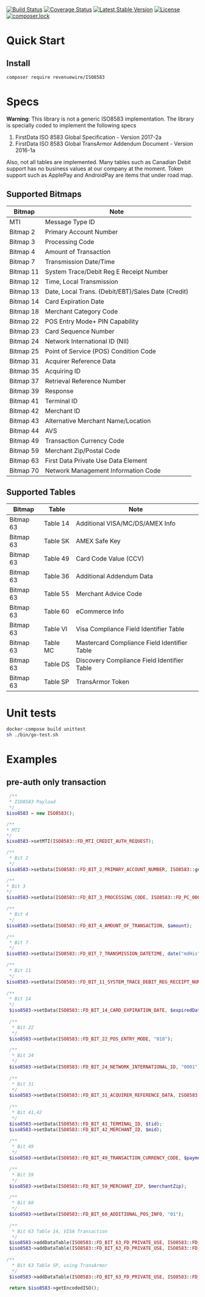 [![Build Status](https://travis-ci.org/revenuewire/ISO8583.svg?branch=master)](https://travis-ci.org/revenuewire/ISO8583)
[![Coverage Status](https://coveralls.io/repos/github/revenuewire/ISO8583/badge.svg?branch=master)](https://coveralls.io/github/revenuewire/ISO8583?branch=master)
[![Latest Stable Version](https://poser.pugx.org/revenuewire/iso8583/v/stable)](https://packagist.org/packages/revenuewire/iso8583)
[![License](https://poser.pugx.org/revenuewire/iso8583/license)](https://packagist.org/packages/revenuewire/iso8583)
[![composer.lock](https://poser.pugx.org/revenuewire/iso8583/composerlock)](https://packagist.org/packages/revenuewire/iso8583)

# Quick Start
## Install
```bash
composer require revenuewire/ISO8583
```

# Specs
**Warning**: This library is not a generic ISO8583 implementation. The library is specially coded to implement the following specs
1. FirstData ISO 8583 Global Specification - Version 2017-2a
2. FirstData ISO 8583 Global TransArmor Addendum Document - Version 2016-1a

Also, not all tables are implemented. Many tables such as Canadian Debit support has no business values at our company at the moment. Token support such as ApplePay and AndroidPay are items that under road map.

## Supported Bitmaps
 |  Bitmap | Note   |
 |---|---|
 |  MTI | Message Type ID  |  
 |  Bitmap 2 | Primary Account Number  |  
 |  Bitmap 3 | Processing Code  |  
 |  Bitmap 4 | Amount of Transaction  |  
 |  Bitmap 7 | Transmission Date/Time  |  
 |  Bitmap 11 | System Trace/Debit Reg E Receipt Number  |  
 |  Bitmap 12 | Time, Local Transmission  |  
 |  Bitmap 13 | Date, Local Trans. (Debit/EBT)/Sales Date (Credit)  |  
 |  Bitmap 14 | Card Expiration Date  |  
 |  Bitmap 18 | Merchant Category Code  |  
 |  Bitmap 22 | POS Entry Mode+ PIN Capability |  
 |  Bitmap 23 | Card Sequence Number |  
 |  Bitmap 24 | Network International ID (NII) |  
 |  Bitmap 25 | Point of Service (POS) Condition Code  |   
 |  Bitmap 31 |  Acquirer Reference Data  |  
 |  Bitmap 35 |  Acquiring ID  |    
 |  Bitmap 37 |  Retrieval Reference Number  |   
 |  Bitmap 39 |  Response  |   
 |  Bitmap 41 |  Terminal ID  |   
 |  Bitmap 42 |  Merchant ID  |   
 |  Bitmap 43 |  Alternative Merchant Name/Location  |   
 |  Bitmap 44 |  AVS  |   
 |  Bitmap 49 |  Transaction Currency Code  |   
 |  Bitmap 59 |  Merchant Zip/Postal Code  |   
 |  Bitmap 63 |  First Data Private Use Data Element  |   
 |  Bitmap 70  | Network Management Information Code  |   

## Supported Tables
| Bitmap | Table | Note |
| --- | --- | --- |
| Bitmap 63 | Table 14 | Additional VISA/MC/DS/AMEX Info |
| Bitmap 63 | Table SK | AMEX Safe Key |
| Bitmap 63 | Table 49 | Card Code Value (CCV) |
| Bitmap 63 | Table 36 | Additional Addendum Data |
| Bitmap 63 | Table 55 | Merchant Advice Code |
| Bitmap 63 | Table 60 | eCommerce Info |
| Bitmap 63 | Table VI | Visa Compliance Field Identifier Table |
| Bitmap 63 | Table MC | Mastercard Compliance Field Identifier Table |
| Bitmap 63 | Table DS | Discovery Compliance Field Identifier Table |
| Bitmap 63 | Table SP | TransArmor Token |

# Unit tests
```bash
docker-compose build unittest
sh ./bin/go-test.sh
```

# Examples
## pre-auth only transaction
```php
 /**
 * ISO8583 Payload
 */
$iso8583 = new ISO8583();

/**
* MTI
*/
$iso8583->setMTI(ISO8583::FD_MTI_CREDIT_AUTH_REQUEST);

/**
 * Bit 2
 */
$iso8583->setData(ISO8583::FD_BIT_2_PRIMARY_ACCOUNT_NUMBER, ISO8583::getBit2PrimaryAccountNumber($cardNumber));

/**
* Bit 3
*/
$iso8583->setData(ISO8583::FD_BIT_3_PROCESSING_CODE, ISO8583::FD_PC_000000_CREDIT_CARD_PURCHASE);

/**
 * Bit 4
 */
$iso8583->setData(ISO8583::FD_BIT_4_AMOUNT_OF_TRANSACTION, $amount);

/**
 * Bit 7
 */
$iso8583->setData(ISO8583::FD_BIT_7_TRANSMISSION_DATETIME, date("mdHis"));

/**
 * Bit 11
 */
$iso8583->setData(ISO8583::FD_BIT_11_SYSTEM_TRACE_DEBIT_REG_RECEIPT_NUMBER, (string) $systemTraceNumber);
        
/**
 * Bit 14
 */
 $iso8583->setData(ISO8583::FD_BIT_14_CARD_EXPIRATION_DATE, $expiredDate);
 
 /**
  * Bit 22
  */
 $iso8583->setData(ISO8583::FD_BIT_22_POS_ENTRY_MODE, "010");

 /**
  * Bit 24
  */
 $iso8583->setData(ISO8583::FD_BIT_24_NETWORK_INTERNATIONAL_ID, "0001");
 
 /**
  * Bit 31
  */
 $iso8583->setData(ISO8583::FD_BIT_31_ACQUIRER_REFERENCE_DATA, ISO8583::FD_ARD_0_AUTHORIZATION_ONLY);
 
 /**
  * Bit 41,42
  */
 $iso8583->setData(ISO8583::FD_BIT_41_TERMINAL_ID, $tid);
 $iso8583->setData(ISO8583::FD_BIT_42_MERCHANT_ID, $mid);
 
 /**
  * Bit 49
  */
 $iso8583->setData(ISO8583::FD_BIT_49_TRANSACTION_CURRENCY_CODE, $paymentCurrency);

 /**
  * Bit 59
  */
 $iso8583->setData(ISO8583::FD_BIT_59_MERCHANT_ZIP, $merchantZip);

 /**
  * Bit 60
  */
 $iso8583->setData(ISO8583::FD_BIT_60_ADDITIONAL_POS_INFO, "01");
 
 /**
  * Bit 63 Table 14, VISA Transaction
  */
 $iso8583->addDataTable(ISO8583::FD_BIT_63_FD_PRIVATE_USE, ISO8583::FD_BIT_63_TABLE_14_ADDITIONAL_CARD_DATA, ISO8583::getBit63Table14AdditionalVisaData(["aci" => "Y"]));
 $iso8583->addDataTable(ISO8583::FD_BIT_63_FD_PRIVATE_USE, ISO8583::FD_BIT_63_TABLE_VI_COMPLIANCE, ISO8583::getBit63TableVIMCDSCompliance());
         
/**
  * Bit 63 Table SP, using TransArmor
  */
 $iso8583->addDataTable(ISO8583::FD_BIT_63_FD_PRIVATE_USE, ISO8583::FD_BIT_63_TABLE_SP_TRANS_ARMOR, ISO8583::getBit63TableSPTransArmorToken());
 
 return $iso8583->getEncodedISO();
```
